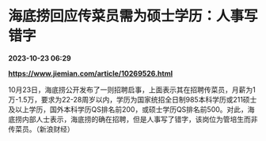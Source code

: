 # 海底捞回应传菜员需为硕士学历：人事写错字

**2023-10-23 06:29**

**https://www.jiemian.com/article/10269526.html**

10月23日，海底捞公开发布了一则招聘启事，上面表示其在招聘传菜员，月薪为1万-1.5万，要求为22-28周岁以内，学历为国家统招全日制985本科学历或211硕士及以上学历，国外本科学历QS排名前200，或硕士学历QS排名前500。对此，海底捞内部人士表示，海底捞的确在招聘，但是人事写了错字，该岗位为管培生而非传菜员。（新浪财经）